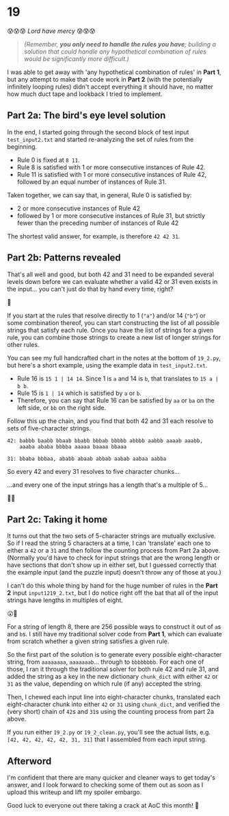 # 19

&#x1F630;&#x1F630;&#x1F630; *Lord have mercy* &#x1F630;&#x1F630;&#x1F630;

> _(Remember, **you only need to handle the rules you have**; building a solution that could handle any hypothetical combination of rules would be significantly more difficult.)_

I was able to get away with 'any hypothetical combination of rules' in **Part 1**, but any attempt to make that code work in **Part 2** (with the potentially infinitely looping rules) didn't accept everything it should have, no matter how much duct tape and lookback I tried to implement.

## Part 2a: The bird's eye level solution

In the end, I started going through the second block of test input `test_input2.txt` and started re-analyzing the set of rules from the beginning.

* Rule 0 is fixed at `8 11`.
* Rule 8 is satisfied with 1 or more consecutive instances of Rule 42.
* Rule 11 is satisfied with 1 or more consecutive instances of Rule 42, followed by an equal number of instances of Rule 31.

Taken together, we can say that, in general, Rule 0 is satisfied by:
* 2 or more consecutive instances of Rule 42
* followed by 1 or more consecutive instances of Rule 31, but strictly fewer than the preceding number of instances of Rule 42

The shortest valid answer, for example, is therefore `42 42 31`.

## Part 2b: Patterns revealed

That's all well and good, but both 42 and 31 need to be expanded several levels down before we can evaluate whether a valid 42 or 31 even exists in the input... you can't just do that by hand every time, right?

&#x1F914;

If you start at the rules that resolve directly to 1 (`"a"`) and/or 14 (`"b"`) or some combination thereof, you can start constructing the list of all possible strings that satisfy each rule.  Once you have the list of strings for a given rule, you can combine those strings to create a new list of longer strings for other rules.

You can see my full handcrafted chart in the notes at the bottom of `19_2.py`, but here's a short example, using the example data in `test_input2.txt`.

* Rule 16 is `15 1 | 14 14`.  Since 1 is `a` and 14 is `b`, that translates to `15 a | b b`.
* Rule 15 is `1 | 14` which is satisfied by `a` or `b`.
* Therefore, you can say that Rule 16 can be satisfied by `aa` or `ba` on the left side, or `bb` on the right side.

Follow this up the chain, and you find that both 42 and 31 each resolve to sets of five-character strings.

```
42: babbb baabb bbaab bbabb bbbab bbbbb abbbb aabbb aaaab aaabb,
    aaaba ababa bbbba aaaaa baaaa bbaaa

31: bbaba bbbaa, ababb abaab abbab aabab aabaa aabba
```

So every 42 and every 31 resolves to five character chunks...

...and every one of the input strings has a length that's a multiple of 5...

&#x1F914;&#x1F914;

## Part 2c: Taking it home

It turns out that the two sets of 5-character strings are mutually exclusive.  So if I read the string 5 characters at a time, I can 'translate' each one to either a `42` or a `31` and then follow the counting process from Part 2a above.  (Normally you'd have to check for input strings that are the wrong length or have sections that don't show up in either set, but I guessed correctly that the example input (and the puzzle input) doesn't throw any of those at you.)

I can't do this whole thing by hand for the huge number of rules in the **Part 2** input `input1219_2.txt`, but I do notice right off the bat that all of the input strings have lengths in multiples of eight.

&#x1F62E;&#x1F914;

For a string of length 8, there are 256 possible ways to construct it out of `a`s and `b`s.  I still have my traditional solver code from **Part 1**, which can evaluate from scratch whether a given string satisfies a given rule.

So the first part of the solution is to generate every possible eight-character string, from `aaaaaaaa`, `aaaaaaab`... through to `bbbbbbbb`.  For each one of those, I ran it through the traditional solver for both rule 42 and rule 31, and added the string as a key in the new dictionary `chunk_dict` with either `42` or `31` as the value, depending on which rule (if any) accepted the string.

Then, I chewed each input line into eight-character chunks, translated each eight-character chunk into either `42` or `31` using `chunk_dict`, and verified the (very short) chain of `42`s and `31`s using the counting process from part 2a above.

If you run either `19_2.py` or `19_2_clean.py`, you'll see the actual lists, e.g. `[42, 42, 42, 42, 42, 31, 31]` that I assembled from each input string.

## Afterword

I'm confident that there are many quicker and cleaner ways to get today's answer, and I look forward to checking some of them out as soon as I upload this writeup and lift my spoiler embargo.

Good luck to everyone out there taking a crack at AoC this month! &#x1F44B;